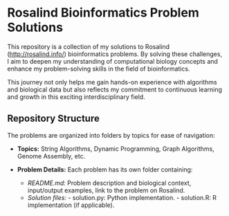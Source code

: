 # Rosalind Bioinformatics Problem Solutions

This repository is a collection of my solutions to Rosalind (http://rosalind.info/) bioinformatics problems. By solving these challenges, I aim to deepen my understanding of computational biology concepts and enhance my problem-solving skills in the field of bioinformatics.

This journey not only helps me gain hands-on experience with algorithms and biological data but also reflects my commitment to continuous learning and growth in this exciting interdisciplinary field.

## Repository Structure

The problems are organized into folders by topics for ease of navigation:

- **Topics:** String Algorithms, Dynamic Programming, Graph Algorithms, Genome Assembly, etc.
- **Problem Details:** Each problem has its own folder containing:

   - *README.md:* Problem description and biological context, input/output examples, link to the problem on Rosalind.
   - *Solution files:* - solution.py: Python implementation.
                       - solution.R: R implementation (if applicable).

  
                

